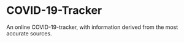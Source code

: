 # COVID-19-Tracker
An online COVID-19-tracker, with information derived from the most accurate sources. 
